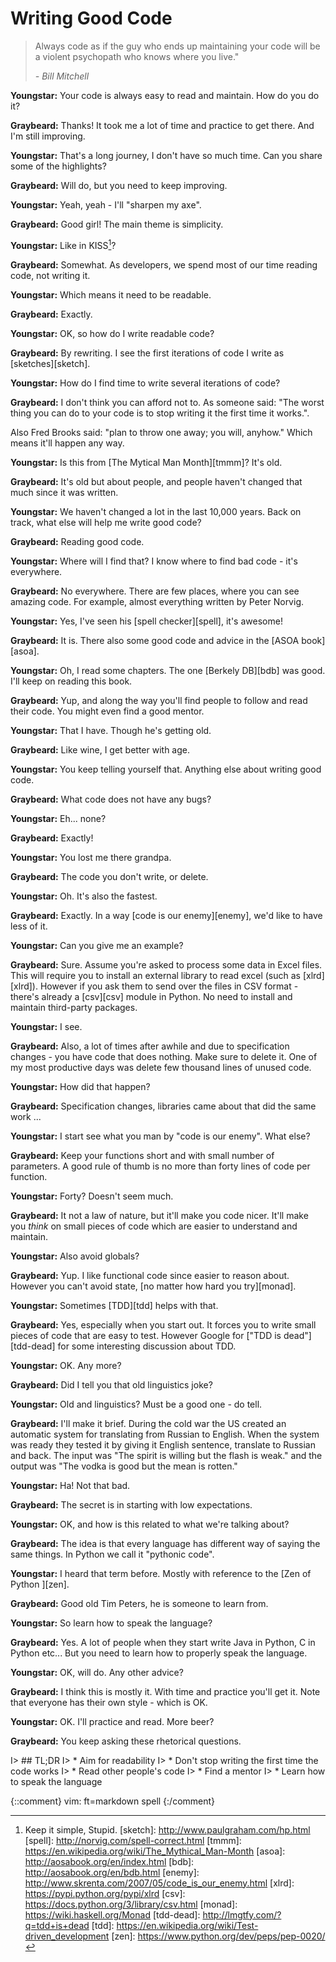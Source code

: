# Writing Good Code

> Always code as if the guy who ends up maintaining your code will be a violent
> psychopath who knows where you live."
> 
> *- Bill Mitchell*

**Youngstar:** Your code is always easy to read and maintain. How do you do it?

**Graybeard:** Thanks! It took me a lot of time and practice to get there. And
I'm still improving.

**Youngstar:** That's a long journey, I don't have so much time. Can you share
some of the highlights?

**Graybeard:** Will do, but you need to keep improving.

**Youngstar:** Yeah, yeah - I'll "sharpen my axe".

**Graybeard:** Good girl! The main theme is simplicity.

**Youngstar:** Like in KISS[^kiss]?

**Graybeard:** Somewhat. As developers, we spend most of our time reading code,
not writing it.

**Youngstar:** Which means it need to be readable.

**Graybeard:** Exactly.

**Youngstar:** OK, so how do I write readable code?

**Graybeard:** By rewriting. I see the first iterations of code I write as
[sketches][sketch].

**Youngstar:** How do I find time to write several iterations of code? 

**Graybeard:** I don't think you can afford not to. As someone said: "The worst
thing you can do to your code is to stop writing it the first time it works.".

Also Fred Brooks said: "plan to throw one away; you will, anyhow." Which means
it'll happen any way.

**Youngstar:** Is this from [The Mytical Man Month][tmmm]? It's old.

**Graybeard:** It's old but about people, and people haven't changed that much
since it was written.

**Youngstar:** We haven't changed a lot in the last 10,000 years. Back on track,
what else will help me write good code?

**Graybeard:** Reading good code.

**Youngstar:** Where will I find that? I know where to find bad code - it's
everywhere.

**Graybeard:** No everywhere. There are few places, where you can see amazing
code. For example, almost everything written by Peter Norvig.

**Youngstar:** Yes, I've seen his [spell checker][spell], it's awesome!

**Graybeard:** It is. There also some good code and advice in the [ASOA
book][asoa].

**Youngstar:** Oh, I read some chapters. The one [Berkely DB][bdb] was good.
I'll keep on reading this book.

**Graybeard:** Yup, and along the way you'll find people to follow and read
their code. You might even find a good mentor.

**Youngstar:** That I have. Though he's getting old.

**Graybeard:** Like wine, I get better with age.

**Youngstar:** You keep telling yourself that. Anything else about writing good
code.

**Graybeard:** What code does not have any bugs?

**Youngstar:** Eh... none?

**Graybeard:** Exactly!

**Youngstar:** You lost me there grandpa.

**Graybeard:** The code you don't write, or delete.

**Youngstar:** Oh. It's also the fastest.

**Graybeard:** Exactly. In a way [code is our enemy][enemy], we'd like to have
less of it.

**Youngstar:** Can you give me an example?

**Graybeard:** Sure. Assume you're asked to process some data in Excel files.
This will require you to install an external library to read excel (such as
[xlrd][xlrd]). However if you ask them to send over the files in CSV format -
there's already a [csv][csv] module in Python. No need to install and maintain
third-party packages.

**Youngstar:** I see.

**Graybeard:** Also, a lot of times after awhile and due to specification
changes - you have code that does nothing. Make sure to delete it. One of my
most productive days was delete few thousand lines of unused code.

**Youngstar:** How did that happen?

**Graybeard:** Specification changes, libraries came about that did the same
work ...

**Youngstar:** I start see what you man by "code is our enemy". What else?

**Graybeard:** Keep your functions short and with small number of parameters. A
good rule of thumb is no more than forty lines of code per function.

**Youngstar:** Forty? Doesn't seem much.

**Graybeard:** It not a law of nature, but it'll make you code nicer. It'll make
you *think* on small pieces of code which are easier to understand and maintain.

**Youngstar:** Also avoid globals?

**Graybeard:** Yup. I like functional code since easier to reason about. However
you can't avoid state, [no matter how hard you try][monad].

**Youngstar:** Sometimes [TDD][tdd] helps with that.

**Graybeard:** Yes, especially when you start out. It forces you to write small
pieces of code that are easy to test. However Google for ["TDD is dead"][tdd-dead] for some interesting discussion about TDD.

**Youngstar:** OK. Any more?

**Graybeard:** Did I tell you that old linguistics joke?

**Youngstar:** Old and linguistics? Must be a good one - do tell.

**Graybeard:** I'll make it brief. During the cold war the US created an
automatic system for translating from Russian to English. When the system was
ready they tested it by giving it English sentence, translate to Russian and
back. The input was "The spirit is willing but the flash is weak." and the
output was "The vodka is good but the mean is rotten."

**Youngstar:** Ha! Not that bad.

**Graybeard:** The secret is in starting with low expectations.

**Youngstar:** OK, and how is this related to what we're talking about?

**Graybeard:** The idea is that every language has different way of saying the
same things. In Python we call it "pythonic code".

**Youngstar:** I heard that term before. Mostly with reference to the [Zen of
Python ][zen].

**Graybeard:** Good old Tim Peters, he is someone to learn from.

**Youngstar:** So learn how to speak the language?

**Graybeard:** Yes. A lot of people when they start write Java in Python, C in
Python etc... But you need to learn how to properly speak the language.

**Youngstar:** OK, will do. Any other advice?

**Graybeard:** I think this is mostly it. With time and practice you'll get it.
Note that everyone has their own style - which is OK.

**Youngstar:** OK. I'll practice and read. More beer?

**Graybeard:** You keep asking these rhetorical questions.


I> ## TL;DR
I> * Aim for readability
I> * Don't stop writing the first time the code works
I> * Read other people's code
I> * Find a mentor
I> * Learn how to speak the language

[^kiss]: Keep it simple, Stupid.
[sketch]: http://www.paulgraham.com/hp.html
[spell]: http://norvig.com/spell-correct.html
[tmmm]: https://en.wikipedia.org/wiki/The_Mythical_Man-Month
[asoa]: http://aosabook.org/en/index.html
[bdb]: http://aosabook.org/en/bdb.html
[enemy]: http://www.skrenta.com/2007/05/code_is_our_enemy.html
[xlrd]: https://pypi.python.org/pypi/xlrd
[csv]: https://docs.python.org/3/library/csv.html
[monad]: https://wiki.haskell.org/Monad
[tdd-dead]: http://lmgtfy.com/?q=tdd+is+dead
[tdd]: https://en.wikipedia.org/wiki/Test-driven_development
[zen]: https://www.python.org/dev/peps/pep-0020/

{::comment}
vim: ft=markdown spell
{:/comment}
